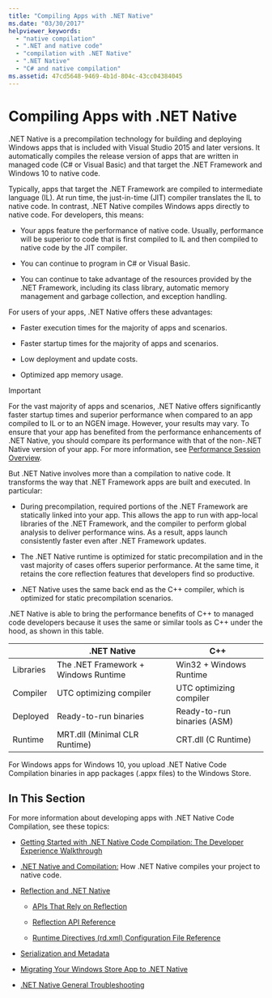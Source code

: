 ```yaml
---
title: "Compiling Apps with .NET Native"
ms.date: "03/30/2017"
helpviewer_keywords:
  - "native compilation"
  - ".NET and native code"
  - "compilation with .NET Native"
  - ".NET Native"
  - "C# and native compilation"
ms.assetid: 47cd5648-9469-4b1d-804c-43cc04384045
---
```

# Compiling Apps with .NET Native

.NET Native is a precompilation technology for building and deploying Windows apps that is included with Visual Studio 2015 and later versions. It automatically compiles the release version of apps that are written in managed code (C# or Visual Basic) and that target the .NET Framework and Windows 10 to native code.

Typically, apps that target the .NET Framework are compiled to intermediate language (IL). At run time, the just-in-time (JIT) compiler translates the IL to native code. In contrast, .NET Native compiles Windows apps directly to native code. For developers, this means:

- Your apps feature the performance of native code. Usually, performance will be superior to code that is first compiled to IL and then compiled to native code by the JIT compiler.

- You can continue to program in C# or Visual Basic.

- You can continue to take advantage of the resources provided by the .NET Framework, including its class library, automatic memory management and garbage collection, and exception handling.

For users of your apps, .NET Native offers these advantages:

- Faster execution times for the majority of apps and scenarios.

- Faster startup times for the majority of apps and scenarios.

- Low deployment and update costs.

- Optimized app memory usage.

> [!IMPORTANT]
> For the vast majority of apps and scenarios, .NET Native offers significantly faster startup times and superior performance when compared to an app compiled to IL or to an NGEN image. However, your results may vary. To ensure that your app has benefited from the performance enhancements of .NET Native, you should compare its performance with that of the non-.NET Native version of your app. For more information, see [Performance Session Overview](https://docs.microsoft.com/visualstudio/profiling/performance-session-overview).

But .NET Native involves more than a compilation to native code. It transforms the way that .NET Framework apps are built and executed. In particular:

- During precompilation, required portions of the .NET Framework are statically linked into your app. This allows the app to run with app-local libraries of the .NET Framework, and the compiler to perform global analysis to deliver performance wins. As a result, apps launch consistently faster even after .NET Framework updates.

- The .NET Native runtime is optimized for static precompilation and in the vast majority of cases offers superior performance. At the same time, it retains the core reflection features that developers find so productive.

- .NET Native uses the same back end as the C++ compiler, which is optimized for static precompilation scenarios.

.NET Native is able to bring the performance benefits of C++ to managed code developers because it uses the same or similar tools as C++ under the hood, as shown in this table.

||.NET Native|C++|
|-|----------------------------------------------------------------|-----------|
|Libraries|The .NET Framework + Windows Runtime|Win32 + Windows Runtime|
|Compiler|UTC optimizing compiler|UTC optimizing compiler|
|Deployed|Ready-to-run binaries|Ready-to-run binaries (ASM)|
|Runtime|MRT.dll (Minimal CLR Runtime)|CRT.dll (C Runtime)|

For Windows apps for Windows 10, you upload .NET Native Code Compilation binaries in app packages (.appx files) to the Windows Store.

## In This Section

For more information about developing apps with .NET Native Code Compilation, see these topics:

- [Getting Started with .NET Native Code Compilation: The Developer Experience Walkthrough](getting-started-with-net-native.md)

- [.NET Native and Compilation:](net-native-and-compilation.md) How .NET Native compiles your project to native code.

- [Reflection and .NET Native](reflection-and-net-native.md)

  - [APIs That Rely on Reflection](apis-that-rely-on-reflection.md)

  - [Reflection API Reference](net-native-reflection-api-reference.md)

  - [Runtime Directives (rd.xml) Configuration File Reference](runtime-directives-rd-xml-configuration-file-reference.md)

- [Serialization and Metadata](serialization-and-metadata.md)

- [Migrating Your Windows Store App to .NET Native](migrating-your-windows-store-app-to-net-native.md)

- [.NET Native General Troubleshooting](net-native-general-troubleshooting.md)
